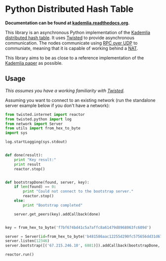 # Python Distributed Hash Table

**Documentation can be found at [kademlia.readthedocs.org](http://kademlia.readthedocs.org/).**

This library is an asynchronous Python implementation of the [Kademlia distributed hash table](http://en.wikipedia.org/wiki/Kademlia).  It uses [Twisted](https://twistedmatrix.com) to provide asynchronous communication.  The nodes communicate using [RPC over UDP](https://github.com/bmuller/rpcudp) to communiate, meaning that it is capable of working behind a [NAT](http://en.wikipedia.org/wiki/NAT).

This library aims to be as close to a reference implementation of the [Kademlia paper](http://pdos.csail.mit.edu/~petar/papers/maymounkov-kademlia-lncs.pdf) as possible.


## Usage
*This assumes you have a working familiarity with [Twisted](https://twistedmatrix.com).*

Assuming you want to connect to an existing network (run the standalone server example below if you don't have a network):

```python
from twisted.internet import reactor
from twisted.python import log
from network import Server
from utils import from_hex_to_byte
import sys

log.startLogging(sys.stdout)


def done(result):
    print "Key result:"
    print result
    reactor.stop()


def bootstrapDone(found, server, key):
    if len(found) == 0:
        print "Could not connect to the bootstrap server."
        reactor.stop()
    else:
        print "Bootstrap completed"

    server.get_peers(key).addCallback(done)


key = from_hex_to_byte('f7bf674bd41c5a7affc8a61479d8968063fc609d')

server = Server(id=from_hex_to_byte('b481586aac12255d290fc575656dd31d67f765b8'))
server.listen(12346)
server.bootstrap([('67.215.246.10', 6881)]).addCallback(bootstrapDone, server, key)

reactor.run()

```
